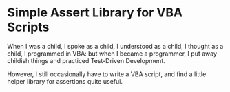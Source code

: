 # Simple Assert Library for VBA Scripts
When I was a child, I spoke as a child, I understood as a child, I thought as a child, I programmed in VBA: but when I became a programmer, I put away childish things and practiced Test-Driven Development.

However, I still occasionally have to write a VBA script, and find a little helper library for assertions quite useful.

